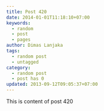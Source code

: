 ```yaml
---
title: Post 420
date: 2014-01-01T11:18:10+07:00
keywords:
  - random
  - post
  - pages
author: Dimas Lanjaka
tags:
  - random post
  - untagged
category:
  - random post
  - post has 0
updated: 2013-09-12T09:05:37+07:00
---
```

This is content of post 420